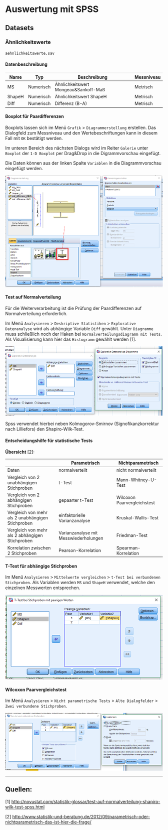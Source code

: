 Auswertung mit SPSS
============================================================

Datasets
------------------------------------------------------------

### Ähnlichkeitswerte
`aehnlichkeitswerte.sav`
#### Datenbeschreibung
| Name   | Typ       | Beschreibung                         | Messniveau |
|--------|-----------|--------------------------------------|------------|
| MS     | Numerisch | Ähnlichkeitswert Mongeau&Sankoff-Maß | Metrisch   |
| ShapeH | Numerisch | Ähnlichkeitswert ShapeH              | Metrisch   |
| Diff   | Numerisch | Differenz (B-A)                      | Metrisch   |

#### Boxplot für Paardifferenzen
Boxplots lassen sich im Menü `Grafik` > `Diagrammerstellung` erstellen.
Das Dialogfeld zum Messniveau und den Wertebeschriftungen kann in diesem Fall mit `OK` bestätigt werden.

Im unteren Bereich des nächsten Dialogs wird im Reiter `Galerie` unter `Boxplot`  der `1-D Boxplot` per Drag&Drop
in die Digrammvorschau eingefügt.

Die Daten können aus der linken Spalte `Variablen` in die Diagrammvorschau eingefügt werden.

![Boxplot](doc/boxplot.png "Erstellung von Boxplots für Paardifferenzen")

#### Test auf Normalverteilung
Für die Weiterverarbeitung ist die Prüfung der Paardifferenzen auf Normalverteilung erforderlich.

Im Menü `Analysieren` > `Deskriptive Statistiken` > `Explorative Datenanalyse` wird als abhängige Variable `Diff`
gewählt.
Unter `Diagramme` muss schließlich noch der Haken bei `Normalverteilungsdiagramm mit Tests`. Als Visualisierung kann
hier das `Histogramm` gewählt werden [1].

![Shapiro-Wilk](doc/shapiro-wilk.png "Test auf Normalverteilung mit Kolmogorov-Smirnov und Shapiro-Wilk")

Spss verwendet hierbei neben Kolmogorov-Smirnov (Signofikanzkorrektur nach Lilliefors) den Shapiro-Wilk-Test.


#### Entscheidungshilfe für statistische Tests
**Übersicht** [2]:

|                                                   | Parametrisch                          | Nichtparametrisch           |
|---------------------------------------------------|---------------------------------------|-----------------------------|
| Daten                                             | normalverteilt                        | nicht normalverteilt        |
| Vergleich von 2 unabhängigen Stichproben          | t-Test                                | Mann-Whitney-U-Test         |
| Vergleich von 2 abhängigen Stichproben            | gepaarter t-Test                      | Wilcoxon Paarvergleichstest |
| Vergleich von mehr als 2 unabhängigen Stichproben | einfaktorielle Varianzanalyse         | Kruskal-Wallis-Test         |
| Vergleich von mehr als 2 abhängigen Stichproben   | Varianzanalyse mit Messwiederholungen | Friedman-Test               |
| Korrelation zwischen 2 Stichproben                | Pearson-Korrelation                   | Spearman-Korrelation        |


#### T-Test für abhängige Stichproben
Im Menü `Analysieren` > `Mittelwerte vergleichen` > `t-Test bei verbundenen Stichproben`. Als Variablen werden `MS` und
`ShapeH` verwendet, welche den einzelnen Messwerten entsprechen.

![t-Test](doc/t-test_abhaengige_stichproben.png "t-Test für abhängige Stichproben")


#### Wilcoxon Paarvergleichstest
Im Menü `Analysieren` > `Nicht parametrische Tests` > `Alte Dialogfelder` > `Zwei verbundene Stichproben`.

![Wilcoxon-Test](doc/wilcoxon.png "Wilcoxon Paarvergleichstest")

---

Quellen:
------------------------------------------------------------
[1] http://novustat.com/statistik-glossar/test-auf-normalverteilung-shapiro-wilk-test-spss.html

[2] http://www.statistik-und-beratung.de/2012/09/parametrisch-oder-nichtparametrisch-das-ist-hier-die-frage/